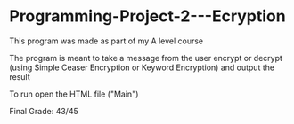 # Programming-Project-2---Ecryption

This program was made as part of my A level course

The program is meant to take a message from the user encrypt or decrypt (using Simple Ceaser Encryption or Keyword Encryption) and output the result

To run open the HTML file ("Main")

Final Grade: 43/45
